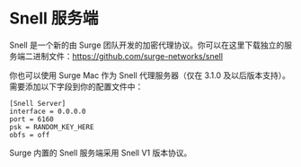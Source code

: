 # Snell 服务端

Snell 是一个新的由 Surge 团队开发的加密代理协议。你可以在这里下载独立的服务端二进制文件：https://github.com/surge-networks/snell

你也可以使用 Surge Mac 作为 Snell 代理服务器（仅在 3.1.0 及以后版本支持）。需要添加以下字段到你的配置文件中：

```
[Snell Server]
interface = 0.0.0.0
port = 6160
psk = RANDOM_KEY_HERE
obfs = off
```

Surge 内置的 Snell 服务端采用 Snell V1 版本协议。


